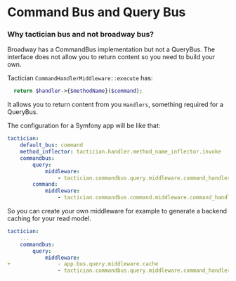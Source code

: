 # Command Bus and Query Bus

### Why tactician bus and not broadway bus?

Broadway has a CommandBus implementation but not a QueryBus. The interface does not allow you to return content so you 
need to build your own.

Tactician `CommandHandlerMiddleware::execute` has:

```php
  return $handler->{$methodName}($command);
```

It allows you to return content from you `Handlers`, something required for a QueryBus. 

The configuration for a Symfony app will be like that:

```yaml
tactician:
    default_bus: command
    method_inflector: tactician.handler.method_name_inflector.invoke
    commandbus:
        query:
            middleware:
                - tactician.commandbus.query.middleware.command_handler
        command:
            middleware:
                - tactician.commandbus.command.middleware.command_handler
```

So you can create your own middleware for example to generate a backend caching for your read model. 

```yaml
tactician:
	...
    commandbus:
        query:
            middleware:
+               - app.bus.query.middleware.cache
                - tactician.commandbus.query.middleware.command_handler
```